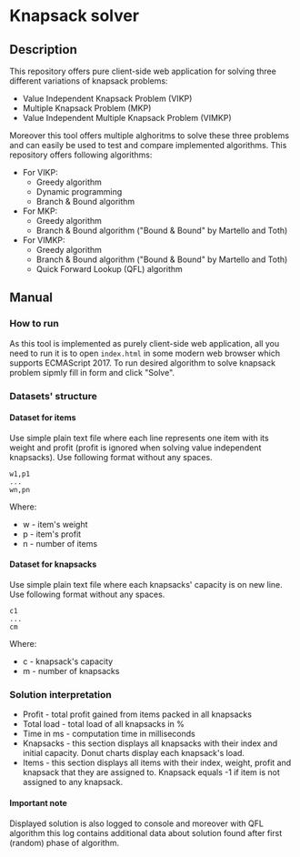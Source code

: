 # Knapsack solver 

## Description

This repository offers pure client-side web application for solving three different variations of knapsack problems:
* Value Independent Knapsack Problem (VIKP)
* Multiple Knapsack Problem (MKP)
* Value Independent Multiple Knapsack Problem (VIMKP)

Moreover this tool offers multiple alghoritms to solve these three problems and can easily be used to test and compare implemented algorithms. This repository offers following algorithms:
* For VIKP: 
    * Greedy algorithm
    * Dynamic programming
    * Branch & Bound algorithm
* For MKP:
    * Greedy algorithm
    * Branch & Bound algorithm ("Bound & Bound" by Martello and Toth)
* For VIMKP:
    * Greedy algorithm
    * Branch & Bound algorithm ("Bound & Bound" by Martello and Toth)
    * Quick Forward Lookup (QFL) algorithm

## Manual

### How to run

As this tool is implemented as purely client-side web application, all you need to run it is to open ``index.html`` in some modern web browser which supports ECMAScript 2017. To run desired algorithm to solve knapsack problem sipmly fill in form and click "Solve". 

### Datasets' structure 

#### Dataset for items

Use simple plain text file where each line represents one item with its weight and profit (profit is ignored when solving value independent knapsacks). Use following format without any spaces.

```
w1,p1
...
wn,pn
```
Where:
* w - item's weight
* p - item's profit
* n - number of items 

#### Dataset for knapsacks 

Use simple plain text file where each knapsacks' capacity is on new line. Use following format without any spaces.

```
c1
...
cm
```
Where:
* c - knapsack's capacity
* m - number of knapsacks

### Solution interpretation

* Profit - total profit gained from items packed in all knapsacks
* Total load - total load of all knapsacks in %
* Time in ms - computation time in milliseconds 
* Knapsacks - this section displays all knapsacks with their index and initial capacity. Donut charts display each knapsack's load.
* Items - this section displays all items with their index, weight, profit and knapsack that they are assigned to. Knapsack equals -1 if item is not assigned to any knapsack.

#### Important note

Displayed solution is also logged to console and moreover with QFL algorithm this log contains additional data about solution found after first (random) phase of algorithm. 